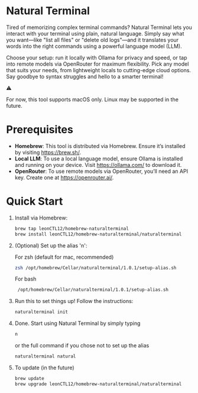# Natural Terminal

Tired of memorizing complex terminal commands? Natural Terminal lets you interact with your terminal using plain, natural language. Simply say what you want—like "list all files" or "delete old logs"—and it translates your words into the right commands using a powerful language model (LLM).

Choose your setup: run it locally with Ollama for privacy and speed, or tap into remote models via OpenRouter for maximum flexibility. Pick any model that suits your needs, from lightweight locals to cutting-edge cloud options. Say goodbye to syntax struggles and hello to a smarter terminal!

<aside>
⚠️

For now, this tool supports macOS only. Linux may be supported in the future.

</aside>

# Prerequisites

- **Homebrew**: This tool is distributed via Homebrew. Ensure it’s installed by visiting https://brew.sh/.
- **Local LLM**: To use a local language model, ensure Ollama is installed and running on your device. Visit https://ollama.com/ to download it.
- **OpenRouter**: To use remote models via OpenRouter, you’ll need an API key. Create one at https://openrouter.ai/.

# Quick Start

1. Install via Homebrew:
   ```bash
   brew tap leonCTL12/homebrew-naturalterminal
   brew install leonCTL12/homebrew-naturalterminal/naturalterminal
   ```
2. (Optional) Set up the alias 'n':
   
    For zsh (default for mac, recommended)
    ```bash
    zsh /opt/homebrew/Cellar/naturalterminal/1.0.1/setup-alias.sh
    ```
   For bash
   ```bash
    /opt/homebrew/Cellar/naturalterminal/1.0.1/setup-alias.sh
    ```
    
3. Run this to set things up! Follow the instructions:
    
    ```bash
    naturalterminal init
    ```
    
4. Done. Start using Natural Terminal by simply typing
    
    ```bash
    n
    ```
    
    or the full command if you chose not to set up the alias
    
    ```bash
    naturalterminal natural
    ```
5. To update (in the future)
   ```bash
   brew update
   brew upgrade leonCTL12/homebrew-naturalterminal/naturalterminal
   ```
